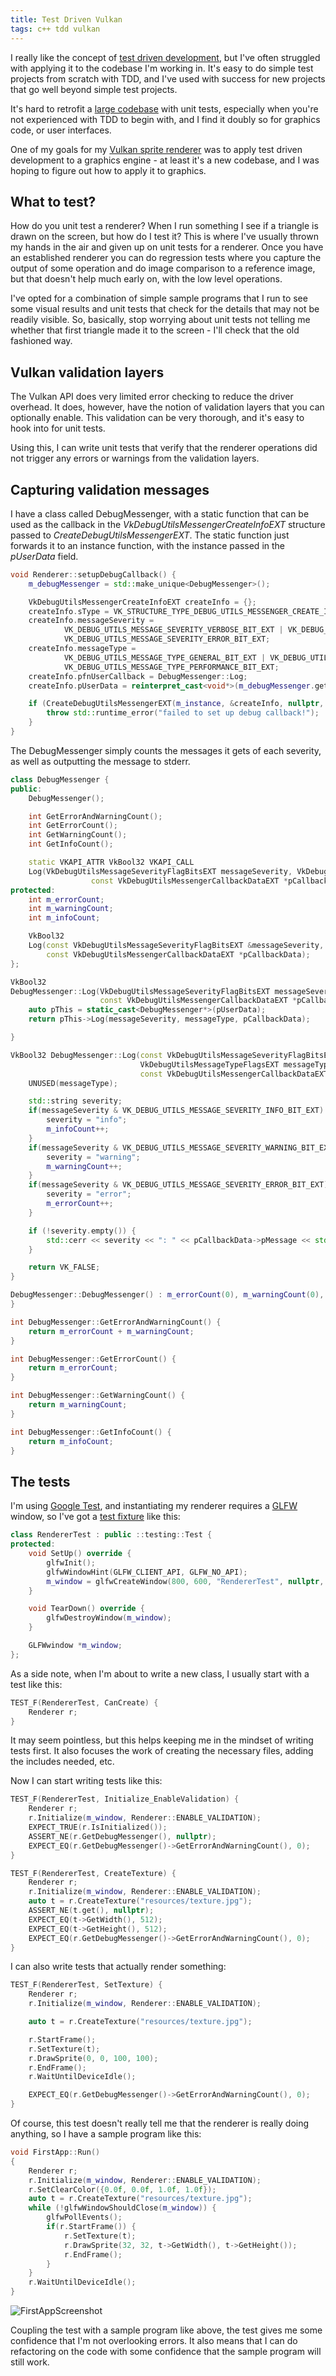 ```yaml
---
title: Test Driven Vulkan
tags: c++ tdd vulkan
---
```

I really like the concept of 
[test driven development](https://en.wikipedia.org/wiki/Test-driven_development), 
but I've often struggled with
applying it to the codebase I'm working in. It's easy to do simple test projects from
scratch with TDD, and I've used with success for new projects that go well beyond simple
test projects.

It's hard to retrofit a 
[large codebase](https://www.reddit.com/r/Eve/comments/2stgua/motherfucking_legacy_code/) 
with unit tests, especially when you're not 
experienced with TDD to begin with, and I find it doubly so for graphics code, or 
user interfaces.

One of my goals for my 
[Vulkan sprite renderer](https://github.com/snorristurluson/vulkan-sprites) 
was to apply test driven development to
a graphics engine - at least it's a new codebase, and I was hoping to figure out how
to apply it to graphics.

## What to test?
How do you unit test a renderer? When I run something I see if a triangle is drawn on
the screen, but how do I test it? This is where I've usually thrown my hands in the air
and given up on unit tests for a renderer. Once you have an established renderer you
can do regression tests where you capture the output of some operation and do image
comparison to a reference image, but that doesn't help much early on, with the low
level operations.

I've opted for a combination of simple sample programs that I run to see some visual
results and unit tests that check for the details that may not be readily visible.
So, basically, stop worrying about unit tests not telling me whether that first triangle
made it to the screen - I'll check that the old fashioned way.

## Vulkan validation layers
The Vulkan API does very limited error checking to reduce the driver overhead. It does,
however, have the notion of validation layers that you can optionally enable. This
validation can be very thorough, and it's easy to hook into for unit tests.

Using this, I can write unit tests that verify that the renderer operations did not
trigger any errors or warnings from the validation layers.

## Capturing validation messages
I have a class called DebugMessenger, with a static function that can be used as the
callback in the *VkDebugUtilsMessengerCreateInfoEXT* structure passed to 
*CreateDebugUtilsMessengerEXT*. The static function just forwards it to an instance
function, with the instance passed in the *pUserData* field.

```cpp
void Renderer::setupDebugCallback() {
    m_debugMessenger = std::make_unique<DebugMessenger>();

    VkDebugUtilsMessengerCreateInfoEXT createInfo = {};
    createInfo.sType = VK_STRUCTURE_TYPE_DEBUG_UTILS_MESSENGER_CREATE_INFO_EXT;
    createInfo.messageSeverity =
            VK_DEBUG_UTILS_MESSAGE_SEVERITY_VERBOSE_BIT_EXT | VK_DEBUG_UTILS_MESSAGE_SEVERITY_WARNING_BIT_EXT |
            VK_DEBUG_UTILS_MESSAGE_SEVERITY_ERROR_BIT_EXT;
    createInfo.messageType =
            VK_DEBUG_UTILS_MESSAGE_TYPE_GENERAL_BIT_EXT | VK_DEBUG_UTILS_MESSAGE_TYPE_VALIDATION_BIT_EXT |
            VK_DEBUG_UTILS_MESSAGE_TYPE_PERFORMANCE_BIT_EXT;
    createInfo.pfnUserCallback = DebugMessenger::Log;
    createInfo.pUserData = reinterpret_cast<void*>(m_debugMessenger.get());

    if (CreateDebugUtilsMessengerEXT(m_instance, &createInfo, nullptr, &m_callback) != VK_SUCCESS) {
        throw std::runtime_error("failed to set up debug callback!");
    }
}
```

The DebugMessenger simply counts the messages it gets of each severity, as well as
outputting the message to stderr.

```cpp
class DebugMessenger {
public:
    DebugMessenger();

    int GetErrorAndWarningCount();
    int GetErrorCount();
    int GetWarningCount();
    int GetInfoCount();

    static VKAPI_ATTR VkBool32 VKAPI_CALL
    Log(VkDebugUtilsMessageSeverityFlagBitsEXT messageSeverity, VkDebugUtilsMessageTypeFlagsEXT messageType,
                  const VkDebugUtilsMessengerCallbackDataEXT *pCallbackData, void *pUserData);
protected:
    int m_errorCount;
    int m_warningCount;
    int m_infoCount;

    VkBool32
    Log(const VkDebugUtilsMessageSeverityFlagBitsEXT &messageSeverity, VkDebugUtilsMessageTypeFlagsEXT messageType,
        const VkDebugUtilsMessengerCallbackDataEXT *pCallbackData);
};

VkBool32
DebugMessenger::Log(VkDebugUtilsMessageSeverityFlagBitsEXT messageSeverity, VkDebugUtilsMessageTypeFlagsEXT messageType,
                    const VkDebugUtilsMessengerCallbackDataEXT *pCallbackData, void *pUserData) {
    auto pThis = static_cast<DebugMessenger*>(pUserData);
    return pThis->Log(messageSeverity, messageType, pCallbackData);

}

VkBool32 DebugMessenger::Log(const VkDebugUtilsMessageSeverityFlagBitsEXT &messageSeverity,
                             VkDebugUtilsMessageTypeFlagsEXT messageType,
                             const VkDebugUtilsMessengerCallbackDataEXT *pCallbackData) {
    UNUSED(messageType);

    std::string severity;
    if(messageSeverity & VK_DEBUG_UTILS_MESSAGE_SEVERITY_INFO_BIT_EXT) {
        severity = "info";
        m_infoCount++;
    }
    if(messageSeverity & VK_DEBUG_UTILS_MESSAGE_SEVERITY_WARNING_BIT_EXT) {
        severity = "warning";
        m_warningCount++;
    }
    if(messageSeverity & VK_DEBUG_UTILS_MESSAGE_SEVERITY_ERROR_BIT_EXT) {
        severity = "error";
        m_errorCount++;
    }

    if (!severity.empty()) {
        std::cerr << severity << ": " << pCallbackData->pMessage << std::endl;
    }

    return VK_FALSE;
}

DebugMessenger::DebugMessenger() : m_errorCount(0), m_warningCount(0), m_infoCount(0) {
}

int DebugMessenger::GetErrorAndWarningCount() {
    return m_errorCount + m_warningCount;
}

int DebugMessenger::GetErrorCount() {
    return m_errorCount;
}

int DebugMessenger::GetWarningCount() {
    return m_warningCount;
}

int DebugMessenger::GetInfoCount() {
    return m_infoCount;
}
```

## The tests
I'm using 
[Google Test](https://github.com/google/googletest), 
and instantiating my renderer requires a 
[GLFW](http://www.glfw.org/) window, so I've got a 
[test fixture](https://github.com/google/googletest/blob/master/googletest/docs/primer.md#test-fixtures-using-the-same-data-configuration-for-multiple-tests)
like this:

```cpp
class RendererTest : public ::testing::Test {
protected:
    void SetUp() override {
        glfwInit();
        glfwWindowHint(GLFW_CLIENT_API, GLFW_NO_API);
        m_window = glfwCreateWindow(800, 600, "RendererTest", nullptr, nullptr);
    }

    void TearDown() override {
        glfwDestroyWindow(m_window);
    }

    GLFWwindow *m_window;
};
```
As a side note, when I'm about to write a new class, I usually start with a test
like this:
```cpp
TEST_F(RendererTest, CanCreate) {
    Renderer r;
}
```
It may seem pointless, but this helps keeping me in the mindset of writing tests first.
It also focuses the work of creating the necessary files, adding the includes needed, etc.

Now I can start writing tests like this:
```cpp
TEST_F(RendererTest, Initialize_EnableValidation) {
    Renderer r;
    r.Initialize(m_window, Renderer::ENABLE_VALIDATION);
    EXPECT_TRUE(r.IsInitialized());
    ASSERT_NE(r.GetDebugMessenger(), nullptr);
    EXPECT_EQ(r.GetDebugMessenger()->GetErrorAndWarningCount(), 0);
}

TEST_F(RendererTest, CreateTexture) {
    Renderer r;
    r.Initialize(m_window, Renderer::ENABLE_VALIDATION);
    auto t = r.CreateTexture("resources/texture.jpg");
    ASSERT_NE(t.get(), nullptr);
    EXPECT_EQ(t->GetWidth(), 512);
    EXPECT_EQ(t->GetHeight(), 512);
    EXPECT_EQ(r.GetDebugMessenger()->GetErrorAndWarningCount(), 0);
}
```

I can also write tests that actually render something:
```cpp
TEST_F(RendererTest, SetTexture) {
    Renderer r;
    r.Initialize(m_window, Renderer::ENABLE_VALIDATION);

    auto t = r.CreateTexture("resources/texture.jpg");

    r.StartFrame();
    r.SetTexture(t);
    r.DrawSprite(0, 0, 100, 100);
    r.EndFrame();
    r.WaitUntilDeviceIdle();

    EXPECT_EQ(r.GetDebugMessenger()->GetErrorAndWarningCount(), 0);
}
```
Of course, this test doesn't really tell me that the renderer is really doing anything,
so I have a sample program like this:
```cpp
void FirstApp::Run()
{
    Renderer r;
    r.Initialize(m_window, Renderer::ENABLE_VALIDATION);
    r.SetClearColor({0.0f, 0.0f, 1.0f, 1.0f});
    auto t = r.CreateTexture("resources/texture.jpg");
    while (!glfwWindowShouldClose(m_window)) {
        glfwPollEvents();
        if(r.StartFrame()) {
            r.SetTexture(t);
            r.DrawSprite(32, 32, t->GetWidth(), t->GetHeight());
            r.EndFrame();
        }
    }
    r.WaitUntilDeviceIdle();
}
```
![FirstAppScreenshot](/images/FirstAppScreenshot.png)

Coupling the test with a sample program like above, the test gives me some confidence
that I'm not overlooking errors. It also means that I can do refactoring on the code
with some confidence that the sample program will still work.

